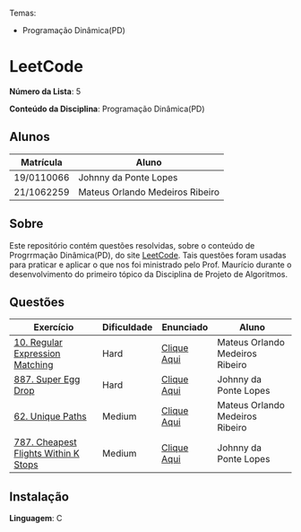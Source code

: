 Temas:
 - Programação Dinâmica(PD)

# LeetCode

**Número da Lista**: 5

**Conteúdo da Disciplina**: Programação Dinâmica(PD)

## Alunos
|Matrícula | Aluno |
| -- | -- |
| 19/0110066  | Johnny da Ponte Lopes |
| 21/1062259 |  Mateus Orlando Medeiros Ribeiro |

## Sobre 
Este repositório contém questões resolvidas, sobre o conteúdo de Progrrmação Dinâmica(PD), do site [LeetCode](https://leetcode.com). Tais questões foram usadas para praticar e aplicar o que nos foi ministrado pelo Prof. Maurício durante o desenvolvimento do primeiro tópico da Disciplina de Projeto de Algoritmos. 

## Questões
| Exercício | Dificuldade | Enunciado | Aluno |
| -- | -- | -- | -- |
| [10. Regular Expression Matching](https://github.com/projeto-de-algoritmos-2024/PD-LeetCode/blob/master/questao1/README.md) | Hard | [Clique Aqui](https://leetcode.com/problems/regular-expression-matching/description/) | Mateus Orlando Medeiros Ribeiro |
| [887. Super Egg Drop](https://github.com/projeto-de-algoritmos-2024/PD-LeetCode/blob/master/questao2/README.md) | Hard | [Clique Aqui](https://leetcode.com/problems/super-egg-drop/description/) | Johnny da Ponte Lopes |
| [62. Unique Paths](https://github.com/projeto-de-algoritmos-2024/PD-LeetCode/blob/master/questao3/README.md) | Medium | [Clique Aqui](https://leetcode.com/problems/unique-paths/description/) | Mateus Orlando Medeiros Ribeiro |
| [787. Cheapest Flights Within K Stops](https://github.com/projeto-de-algoritmos-2024/PD-LeetCode/blob/master/questao4/README.md) | Medium | [Clique Aqui](https://leetcode.com/problems/cheapest-flights-within-k-stops/description/) | Johnny da Ponte Lopes |


## Instalação 
**Linguagem**: C


